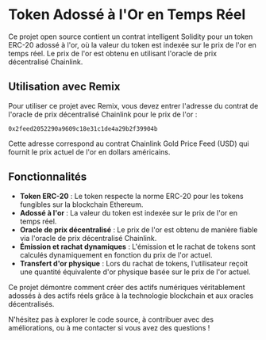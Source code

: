 # Token Adossé à l'Or en Temps Réel

Ce projet open source contient un contrat intelligent Solidity pour un token ERC-20 adossé à l'or, où la valeur du token est indexée sur le prix de l'or en temps réel. Le prix de l'or est obtenu en utilisant l'oracle de prix décentralisé Chainlink.

## Utilisation avec Remix

Pour utiliser ce projet avec Remix, vous devez entrer l'adresse du contrat de l'oracle de prix décentralisé Chainlink pour le prix de l'or :

```
0x2feed2052290a9609c18e31c1de4a29b2f39904b
```

Cette adresse correspond au contrat Chainlink Gold Price Feed (USD) qui fournit le prix actuel de l'or en dollars américains.

## Fonctionnalités

- **Token ERC-20** : Le token respecte la norme ERC-20 pour les tokens fungibles sur la blockchain Ethereum.
- **Adossé à l'or** : La valeur du token est indexée sur le prix de l'or en temps réel.
- **Oracle de prix décentralisé** : Le prix de l'or est obtenu de manière fiable via l'oracle de prix décentralisé Chainlink.
- **Émission et rachat dynamiques** : L'émission et le rachat de tokens sont calculés dynamiquement en fonction du prix de l'or actuel.
- **Transfert d'or physique** : Lors du rachat de tokens, l'utilisateur reçoit une quantité équivalente d'or physique basée sur le prix de l'or actuel.

Ce projet démontre comment créer des actifs numériques véritablement adossés à des actifs réels grâce à la technologie blockchain et aux oracles décentralisés.

N'hésitez pas à explorer le code source, à contribuer avec des améliorations, ou à me contacter si vous avez des questions !
